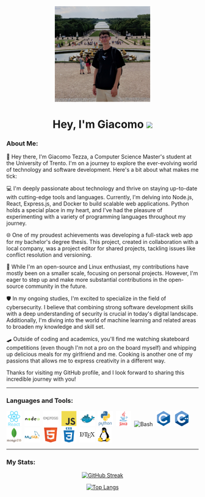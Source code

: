<div id="header" align="center">
  <img src="./me.jpeg" width="250"/>
  <h1>
    Hey, I'm Giacomo
    <img src="https://media.giphy.com/media/hvRJCLFzcasrR4ia7z/giphy.gif" width="30px"/>
  </h1>
</div>

### About Me:
👋 Hey there, I'm Giacomo Tezza, a Computer Science Master's student at the University of Trento. I'm on a journey to explore the ever-evolving world of technology and software development. Here's a bit about what makes me tick:

💻 I'm deeply passionate about technology and thrive on staying up-to-date with cutting-edge tools and languages. Currently, I'm delving into Node.js, React, Express.js, and Docker to build scalable web applications. Python holds a special place in my heart, and I've had the pleasure of experimenting with a variety of programming languages throughout my journey.

🌐 One of my proudest achievements was developing a full-stack web app for my bachelor's degree thesis. This project, created in collaboration with a local company, was a project editor for shared projects, tackling issues like conflict resolution and versioning.

🤝 While I'm an open-source and Linux enthusiast, my contributions have mostly been on a smaller scale, focusing on personal projects. However, I'm eager to step up and make more substantial contributions in the open-source community in the future.

🛡️ In my ongoing studies, I'm excited to specialize in the field of cybersecurity. I believe that combining strong software development skills with a deep understanding of security is crucial in today's digital landscape. Additionally, I'm diving into the world of machine learning and related areas to broaden my knowledge and skill set.

🛹 Outside of coding and academics, you'll find me watching skateboard competitions (even though I'm not a pro on the board myself) and whipping up delicious meals for my girlfriend and me. Cooking is another one of my passions that allows me to express creativity in a different way.

<!--📫 Let's connect and discuss all things tech, open source, or even skateboarding! Feel free to reach out on [LinkedIn](https://www.linkedin.com/in/yourname) or [Twitter](https://twitter.com/yourtwitterhandle). I'm always eager to network, collaborate, and learn from fellow enthusiasts.-->

Thanks for visiting my GitHub profile, and I look forward to sharing this incredible journey with you!

---

### Languages and Tools:
<div>
  <img src="https://github.com/devicons/devicon/blob/master/icons/react/react-original-wordmark.svg" title="React" alt="React" width="40" height="40"/>&nbsp;
  <img src="https://github.com/devicons/devicon/blob/master/icons/nodejs/nodejs-original-wordmark.svg" title="NodeJS" alt="NodeJS" width="40" height="40"/>&nbsp;
  <img src="https://github.com/devicons/devicon/blob/master/icons/express/express-original-wordmark.svg" title="ExpressJS" alt="ExpressJS" width="40" height="40"/>&nbsp;
  <img src="https://github.com/devicons/devicon/blob/master/icons/javascript/javascript-original.svg" title="JavaScript" alt="JavaScript" width="40" height="40"/>&nbsp;
  <img src="https://github.com/devicons/devicon/blob/master/icons/docker/docker-original.svg" title="Docker" alt="Docker " width="40" height="40"/>&nbsp;
  <img src="https://github.com/devicons/devicon/blob/master/icons/python/python-original-wordmark.svg" title="Python" alt="Python" width="40" height="40"/>&nbsp;
  <img src="https://github.com/devicons/devicon/blob/master/icons/java/java-original-wordmark.svg" title="Java" alt="Java" width="40" height="40"/>&nbsp;
  <img src="https://github.com/devicons/devicon/blob/master/icons/bash/bash-original-wordmark.svg" title="Bash" alt="Bash" width="40" height="40"/>&nbsp;
  <img src="https://github.com/devicons/devicon/blob/master/icons/c/c-original.svg" title="C" alt="C" width="40" height="40"/>&nbsp;
  <img src="https://github.com/devicons/devicon/blob/master/icons/cplusplus/cplusplus-original.svg" title="C++" alt="C++" width="40" height="40"/>&nbsp;
  <img src="https://github.com/devicons/devicon/blob/master/icons/mongodb/mongodb-original-wordmark.svg" title="MongoDB"  alt="MongoDB" width="40" height="40"/>&nbsp;
  <img src="https://github.com/devicons/devicon/blob/master/icons/mysql/mysql-original-wordmark.svg" title="MySQL"  alt="MySQL" width="40" height="40"/>&nbsp;
  <img src="https://github.com/devicons/devicon/blob/master/icons/html5/html5-original.svg" title="HTML5" alt="HTML" width="40" height="40"/>&nbsp;
  <img src="https://github.com/devicons/devicon/blob/master/icons/css3/css3-plain-wordmark.svg"  title="CSS3" alt="CSS" width="40" height="40"/>&nbsp;
  <img src="https://github.com/devicons/devicon/blob/master/icons/latex/latex-original.svg" title="Latex" alt="Latex" width="40" height="40"/>
  <img src="https://github.com/devicons/devicon/blob/master/icons/linux/linux-original.svg" title="Linux" alt="Linux" width="40" height="40"/>
</div>

---

### My Stats:
<div align=center>
  
  [![GitHub Streak](https://github-readme-streak-stats.herokuapp.com?user=GiacomoTezza&theme=github-dark-blue)](https://git.io/streak-stats)
  
  [![Top Langs](https://github-readme-stats.vercel.app/api/top-langs/?username=GiacomoTezza&layout=compact&theme=github_dark)](https://github.com/anuraghazra/github-readme-stats)
  
</div>
